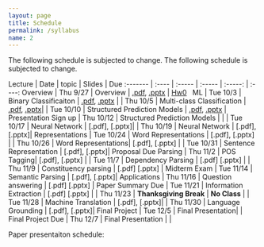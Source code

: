 ```yaml
---
layout: page
title: Schedule
permalink: /syllabus
name: 2
---
```

The following schedule is subjected to change.
The following schedule is subjected to change. 


 Lecture | Date | topic | Slides | Due
:------- | :---- | :----- | :----- | :-----: | :----:
 Overview | Thu 9/27 | Overview | [.pdf](slides/CS269-01.pdf), [.pptx](slides/CS269-01.pptx) | [Hw0](docs/hw0.pdf)  
 ML | Tue 10/3 | Binary Classificaiton | [.pdf](slides/CS269-02.pdf), [.pptx](slides/CS269-02.pptx) |
 | Thu 10/5 | Multi-class Classification | [.pdf](slides/CS269-03.pdf), [.pptx](slides/CS269-03.pptx)| 
 | Tue 10/10 | Structured Prediction Models | [.pdf](slides/CS269-04.pdf), [.pptx](slides/CS269-04.pptx) | Presentation Sign up
 | Thu 10/12 | Structured Prediction Models | |
 | Tue 10/17 | Neural Network  | [.pdf], [.pptx]| 
 | Thu 10/19 | Neural Network | [.pdf], [.pptx]| 
 Representations | Tue 10/24 | Word Representations | [.pdf], [.pptx] |
 | Thu 10/26 | Word Representations| [.pdf], [.pptx] |
 | Tue 10/31 | Sentence Representation | [.pdf], [.pptx]|  Proposal Due
 Parsing | Thu 11/2 | POS Tagging| [.pdf], [.pptx] 	|
 | Tue 11/7 | Dependency Parsing | [.pdf] [.pptx] | 
 | Thu 11/9 | Constituency parsing  | [.pdf] [.pptx] | Midterm Exam
 | Tue 11/14 | Semantic Parsing | [.pdf], [.pptx]| 
 Applications | Thu 11/16 | Question answering | [.pdf] [.pptx] | Paper Summary Due
 | Tue 11/21 | Information Extraction | [.pdf] [.pptx] |
 | Thu 11/23 | **Thanksgiving Break** | **No Class** | 
 | Tue 11/28 | Machine Translation | [.pdf], [.pptx]| 
 | Thu 11/30 | Language Grounding | [.pdf], [.pptx]| 
Final Project | Tue 12/5 | Final Presentation| | Final Project Due
 | Thu 12/7 | Final Presentation |  | 
 
 
 
 Paper presentaiton schedule:
 
 
